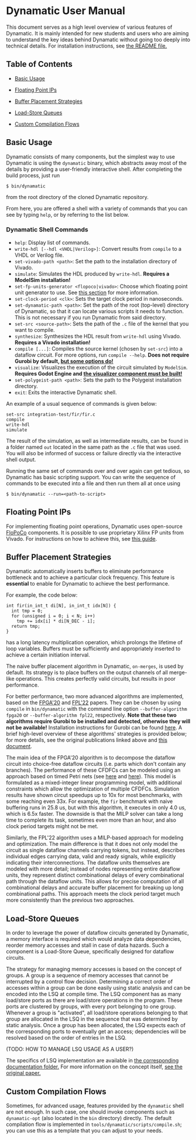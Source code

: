 # Dynamatic User Manual

This document serves as a high level overview of various features of Dynamatic. It is mainly intended for new students and users who are aiming to understand the key ideas behind Dynamatic without going too deeply into technical details. For installation instructions, see [the README file.](../README.md)

## Table of Contents

- [Basic Usage](#basic-usage)

- [Floating Point IPs](#floating-point-ips)

- [Buffer Placement Strategies](#buffer-placement-strategies)

- [Load-Store Queues](#load-store-queues)

- [Custom Compilation Flows](#custom-compilation-flows)

## Basic Usage

Dynamatic consists of many components, but the simplest way to use Dynamatic is using the `dynamatic` binary, which abstracts away most of the details by providing a user-friendly interactive shell. After completing the build process, just run
```
$ bin/dynamatic
```
from the root directory of the cloned Dynamatic repository.

From here, you are offered a shell with a variety of commands that you can see by typing `help`, or by referring to the list below.

### Dynamatic Shell Commands
- `help`: Display list of commands.
- `write-hdl [--hdl <VHDL|Verilog>]`: Convert results from `compile` to a VHDL or Verilog file.
- `set-vivado-path <path>`: Set the path to the installation directory of Vivado.
- `simulate`: Simulates the HDL produced by `write-hdl`. **Requires a ModelSim installation!**
- `set-fp-units-generator <flopoco|vivado>`: Choose which floating point unit generator to use. See [this section](#floating-point-ips) for more information.
- `set-clock-period <clk>`: Sets the target clock period in nanoseconds.
- `set-dynamatic-path <path>`: Set the path of the root (top-level) directory of Dynamatic, so that it can locate various scripts it needs to function. This is not necessary if you run Dynamatic from said directory.
- `set-src <source-path>`: Sets the path of the `.c` file of the kernel that you want to compile. 
- `synthesize`: Synthesizes the HDL result from `write-hdl` using Vivado. **Requires a Vivado installation!**
- `compile [...]`: Compiles the source kernel (chosen by `set-src`) into a dataflow circuit. For more options, run `compile --help`. **Does not require Gurobi by default, [but some options do!](#buffer-placement-strategies)**
- `visualize`: Visualizes the execution of the circuit simulated by `ModelSim`. **Requires Godot Engine and [the visualizer component must be built!](https://github.com/EPFL-LAP/dynamatic/blob/main/docs/AdvancedBuild.md#interactive-dataflow-circuit-visualizer)**
- `set-polygeist-path <path>`: Sets the path to the Polygeist installation directory.
- `exit`: Exits the interactive Dynamatic shell.

An example of a usual sequence of commands is given below:
```
set-src integration-test/fir/fir.c
compile
write-hdl
simulate
```

The result of the simulation, as well as intermediate results, can be found in a folder named `out` located in the same path as the `.c` file that was used. You will also be informed of success or failure directly via the interactive shell output.

Running the same set of commands over and over again can get tedious, so Dynamatic has basic scripting support. You can write the sequence of commands to be executed into a file and then run them all at once using
```
$ bin/dynamatic --run=<path-to-script>
```

## Floating Point IPs

For implementing floating point operations, Dynamatic uses open-source [FloPoCo](https://flopoco.org/) components. It is possible to use proprietary Xilinx FP units from Vivado. For instructions on how to achieve this, see [this guide](Specs/FloatingPointUnits.md).

## Buffer Placement Strategies

Dynamatic automatically inserts buffers to eliminate performance bottleneck and
to achieve a particular clock frequency. This feature is **essential** to
enable for Dynamatic to achieve the best performance.

For example, the code below:

```
int fir(in_int_t di[N], in_int_t idx[N]) {
  int tmp = 0;
  for (unsigned i = 0; i < N; i++)
    tmp += idx[i] * di[N_DEC - i];
  return tmp;
}
```

has a long latency multiplication operation, which prolongs the lifetime of
loop variables. Buffers must be sufficiently and appropriately inserted to
achieve a certain initiation interval.

The naive buffer placement algorithm in Dynamatic, `on-merges`, is used by default. Its strategy is to place buffers on the output channels of all merge-like operations. This creates perfectly valid circuits, but results in poor performance.

For better performance, two more advanced algorithms are implemented, based on the [FPGA'20](https://doi.org/10.1145/3477053) and [FPL'22](https://doi.org/10.1109/FPL57034.2022.00063) papers. They can be chosen by using `compile` in `bin/dynamatic` with the command line option `--buffer-algorithm fpga20` or `--buffer-algorithm fpl22`, respectively. **Note that these two algorithms require Gurobi to be installed and detected, otherwise they will not be available!** Installation instructions for Gurobi can be found [here](https://github.com/EPFL-LAP/dynamatic/blob/main/docs/AdvancedBuild.md#Gurobi). A brief high-level overview of these algorithms' strategies is provided below; for more details, see the original publications linked above and [this document](https://github.com/EPFL-LAP/dynamatic/blob/main/docs/Specs/Buffering/Buffering.md).

The main idea of the FPGA'20 algorithm is to decompose the dataflow circuit into choice-free dataflow circuits (i.e. parts which don't contain any branches). The performance of these CFDFCs can be modeled using an approach based on timed Petri nets (see [here](https://www.computer.org/csdl/journal/ts/1980/05/01702760/13rRUxASuqJ) and [here](https://dspace.mit.edu/handle/1721.1/13739)). This model is formulated as a mixed-integer linear programming model, with additional constraints which allow the optimization of multiple CFDFCs. Simulation results have shown circut speedups up to 10x for most benchmarks, with some reaching even 33x. For example, the `fir` benchmark with naive buffering runs in 25.8 us, but with this algorithm, it executes in only 4.0 us, which is 6.5x faster. The downside is that the MILP solver can take a long time to complete its task, sometimes even more than an hour, and also clock period targets might not be met.

Similarly, the FPL'22 algorithm uses a MILP-based approach for modeling and optimization. The main difference is that it does not only model the circuit as single dataflow channels carrying tokens, but instead, describes individual edges carrying data, valid and ready signals, while explicitly indicating their interconnections. The dataflow units themselves are modeled with more detail; instead of nodes representing entire dataflow units, they represent distinct combinational delays of every combinational path through the dataflow units. This allows for precise computation of all combinational delays and accurate buffer placement for breaking up long combinational paths. This approach meets the clock period target much more consistently than the previous two approaches. 

## Load-Store Queues

In order to leverage the power of dataflow circuits generated by Dynamatic, a memory interface is required which would analyze data dependencies, reorder memory accesses and stall in case of data hazards. Such a component is a Load-Store Queue, specifically designed for dataflow circuits. 

The strategy for managing memory accesses is based on the concept of groups. A group is a sequence of memory accesses that cannot be interrupted by a control flow decision. Determining a correct order of accesses within a group can be done easily using static analysis and can be encoded into the LSQ at compile time. The LSQ component has as many load/store ports as there are load/store operations in the program. These ports are clustered by groups, with every port belonging to one group. Whenever a group is "activated", all load/store operations belonging to that group are allocated in the LSQ in the sequence that was determined by static analysis. Once a group has been allocated, the LSQ expects each of the corresponding ports to eventually get an access; dependencies will be resolved based on the order of entries in the LSQ.

(TODO: HOW TO MANAGE LSQ USAGE AS A USER?)

The specifics of LSQ implementation are available in [the corresponding documentation folder.](./LSQ/) For more information on the concept itself, [see the original paper.](https://dynamo.ethz.ch/wp-content/uploads/sites/22/2022/06/JosipovicTECS17_AnOutOfOrderLoadStoreQueueForSpatialComputing.pdf)

## Custom Compilation Flows

Sometimes, for advanced usage, features provided by the `dynamatic` shell are not enough. In such case, one should invoke components such as `dynamatic-opt` (also located in the `bin` directory) directly. The default compilation flow is implemented in `tools/dynamatic/scripts/compile.sh`; you can use this as a template that you can adjust to your needs.